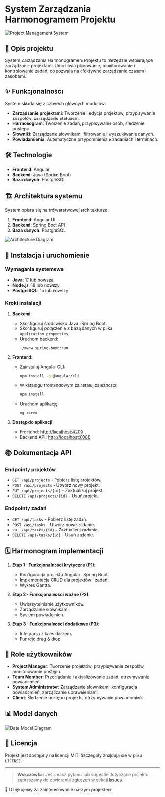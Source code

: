 # System Zarządzania Harmonogramem Projektu

![Project Management System](https://via.placeholder.com/800x200.png?text=System+Zarzadzania+Harmonogramem+Projektu)

## 📖 Opis projektu
System Zarządzania Harmonogramem Projektu to narzędzie wspierające zarządzanie projektami. Umożliwia planowanie, monitorowanie i kontrolowanie zadań, co pozwala na efektywne zarządzanie czasem i zasobami.

## ✨ Funkcjonalności
System składa się z czterech głównych modułów:
- **Zarządzanie projektami**: Tworzenie i edycja projektów, przypisywanie zespołów, zarządzanie statusem.
- **Harmonogram**: Tworzenie zadań, przypisywanie osób, śledzenie postępu.
- **Słowniki**: Zarządzanie słownikami, filtrowanie i wyszukiwanie danych.
- **Powiadomienia**: Automatyczne przypomnienia o zadaniach i terminach.

## 🛠 Technologie
- **Frontend**: Angular
- **Backend**: Java (Spring Boot)
- **Baza danych**: PostgreSQL

## 🏗 Architektura systemu
System opiera się na trójwarstwowej architekturze:
1. **Frontend**: Angular UI
2. **Backend**: Spring Boot API
3. **Baza danych**: PostgreSQL

![Architecture Diagram](https://via.placeholder.com/800x400.png?text=Architecture+Diagram)

## 🚀 Instalacja i uruchomienie

### Wymagania systemowe
- **Java**: 17 lub nowsza
- **Node.js**: 18 lub nowszy
- **PostgreSQL**: 15 lub nowszy

### Kroki instalacji
1. **Backend**:
   - Skonfiguruj środowisko Java i Spring Boot.
   - Skonfiguruj połączenie z bazą danych w pliku `application.properties`.
   - Uruchom backend:
     ```bash
     ./mvnw spring-boot:run
     ```

2. **Frontend**:
   - Zainstaluj Angular CLI:
     ```bash
     npm install -g @angular/cli
     ```
   - W katalogu frontendowym zainstaluj zależności:
     ```bash
     npm install
     ```
   - Uruchom aplikację:
     ```bash
     ng serve
     ```

3. **Dostęp do aplikacji**:
   - Frontend: [http://localhost:4200](http://localhost:4200)
   - Backend API: [http://localhost:8080](http://localhost:8080)

## 📚 Dokumentacja API

### Endpointy projektów
- `GET /api/projects` - Pobierz listę projektów.
- `POST /api/projects` - Utwórz nowy projekt.
- `PUT /api/projects/{id}` - Zaktualizuj projekt.
- `DELETE /api/projects/{id}` - Usuń projekt.

### Endpointy zadań
- `GET /api/tasks` - Pobierz listę zadań.
- `POST /api/tasks` - Utwórz nowe zadanie.
- `PUT /api/tasks/{id}` - Zaktualizuj zadanie.
- `DELETE /api/tasks/{id}` - Usuń zadanie.

## 🗓 Harmonogram implementacji
1. **Etap 1 - Funkcjonalności krytyczne (P1)**:
   - Konfiguracja projektu Angular i Spring Boot.
   - Implementacja CRUD dla projektów i zadań.
   - Wykres Gantta.

2. **Etap 2 - Funkcjonalności ważne (P2)**:
   - Uwierzytelnianie użytkowników.
   - Zarządzanie słownikami.
   - System powiadomień.

3. **Etap 3 - Funkcjonalności dodatkowe (P3)**:
   - Integracja z kalendarzem.
   - Funkcje drag & drop.

## 👥 Role użytkowników
- **Project Manager**: Tworzenie projektów, przypisywanie zespołów, monitorowanie postępu.
- **Team Member**: Przeglądanie i aktualizowanie zadań, otrzymywanie powiadomień.
- **System Administrator**: Zarządzanie słownikami, konfiguracja powiadomień, zarządzanie uprawnieniami.
- **Client**: Śledzenie postępu projektu, otrzymywanie powiadomień.

## 📊 Model danych
![Data Model Diagram](https://via.placeholder.com/800x400.png?text=Data+Model+Diagram)

## 📝 Licencja
Projekt jest dostępny na licencji MIT. Szczegóły znajdują się w pliku `LICENSE`.

---

> **Wskazówka**: Jeśli masz pytania lub sugestie dotyczące projektu, zapraszamy do otwierania zgłoszeń w sekcji [Issues](https://github.com/your-repo/issues).

🎉 Dziękujemy za zainteresowanie naszym projektem!
